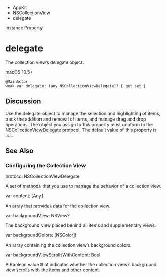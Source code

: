 

- AppKit
- NSCollectionView
-  delegate 

Instance Property

# delegate

The collection view’s delegate object.

macOS 10.5+

``` source
@MainActor
weak var delegate: (any NSCollectionViewDelegate)? { get set }
```

## Discussion

Use the delegate object to manage the selection and highlighting of items, track the addition and removal of items, and manage drag and drop operations. The object you assign to this property must conform to the NSCollectionViewDelegate protocol. The default value of this property is `nil`.

## See Also

### Configuring the Collection View

protocol NSCollectionViewDelegate

A set of methods that you use to manage the behavior of a collection view.

var content: [Any]

An array that provides data for the collection view.

var backgroundView: NSView?

The background view placed behind all items and supplementary views.

var backgroundColors: [NSColor]!

An array containing the collection view’s background colors.

var backgroundViewScrollsWithContent: Bool

A Boolean value that indicates whether the collection view’s background view scrolls with the items and other content.

